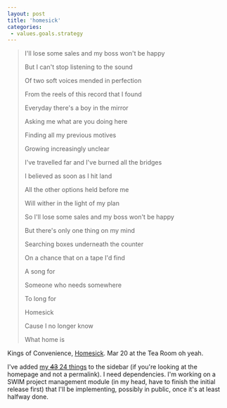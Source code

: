 ```yaml
---
layout: post
title: 'homesick'
categories:
 - values.goals.strategy
---
```


<blockquote> I'll lose some sales and my boss won't be happy

But I can't stop listening to the sound

Of two soft voices mended in perfection

From the reels of this record that I found

Everyday there's a boy in the mirror

Asking me what are you doing here

Finding all my previous motives

Growing increasingly unclear



I've travelled far and I've burned all the bridges

I believed as soon as I hit land

All the other options held before me

Will wither in the light of my plan

So I'll lose some sales and my boss won't be happy

But there's only one thing on my mind

Searching boxes underneath the counter

On a chance that on a tape I'd find

A song for

Someone who needs somewhere

To long for



Homesick

Cause I no longer know

What home is</blockquote>

Kings of Convenience, <a href="http://www.songmeanings.net/lyric.php?lid=3530822107858508975">Homesick</a>. Mar 20 at the Tea Room oh yeah.



I've added <a href="http://www.43things.com/people/view/dealingwith">my <s>43</s> 24 things</a> to the sidebar (if you're looking at the homepage and not a permalink). I need dependencies. I'm working on a SWIM project management module (in my head, have to finish the initial release first) that I'll be implementing, possibly in public, once it's at least halfway done.